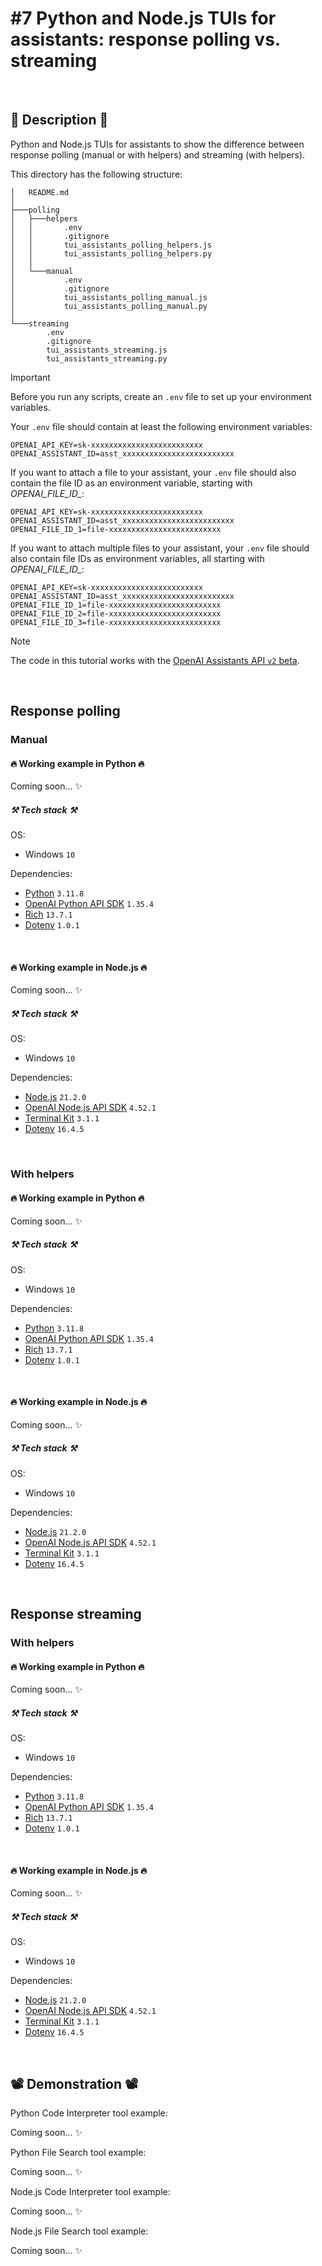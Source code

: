 # #7 Python and Node.js TUIs for assistants: response polling vs. streaming

<br>

## 📖 Description 📖

Python and Node.js TUIs for assistants to show the difference between response polling (manual or with helpers) and streaming (with helpers).

This directory has the following structure:

```
│   README.md
│
├───polling
│   ├───helpers
│   │       .env
│   │       .gitignore
│   │       tui_assistants_polling_helpers.js
│   │       tui_assistants_polling_helpers.py
│   │
│   └───manual
│           .env
│           .gitignore
│           tui_assistants_polling_manual.js
│           tui_assistants_polling_manual.py
│
└───streaming
        .env
        .gitignore
        tui_assistants_streaming.js
        tui_assistants_streaming.py
```

> [!IMPORTANT]
> Before you run any scripts, create an `.env` file to set up your environment variables.
>
> Your `.env` file should contain at least the following environment variables:
>
> ```
> OPENAI_API_KEY=sk-xxxxxxxxxxxxxxxxxxxxxxxxx
> OPENAI_ASSISTANT_ID=asst_xxxxxxxxxxxxxxxxxxxxxxxxx
> ```
>
> If you want to attach a file to your assistant, your `.env` file should also contain the file ID as an environment variable, starting with *OPENAI_FILE_ID_*:
>
> ```
> OPENAI_API_KEY=sk-xxxxxxxxxxxxxxxxxxxxxxxxx
> OPENAI_ASSISTANT_ID=asst_xxxxxxxxxxxxxxxxxxxxxxxxx
> OPENAI_FILE_ID_1=file-xxxxxxxxxxxxxxxxxxxxxxxxx
> ```
>
> If you want to attach multiple files to your assistant, your `.env` file should also contain file IDs as environment variables, all starting with *OPENAI_FILE_ID_*:
>
> ```
> OPENAI_API_KEY=sk-xxxxxxxxxxxxxxxxxxxxxxxxx
> OPENAI_ASSISTANT_ID=asst_xxxxxxxxxxxxxxxxxxxxxxxxx
> OPENAI_FILE_ID_1=file-xxxxxxxxxxxxxxxxxxxxxxxxx
> OPENAI_FILE_ID_2=file-xxxxxxxxxxxxxxxxxxxxxxxxx
> OPENAI_FILE_ID_3=file-xxxxxxxxxxxxxxxxxxxxxxxxx
> ```

> [!NOTE]
> The code in this tutorial works with the [OpenAI Assistants API `v2` beta](https://platform.openai.com/docs/api-reference/assistants).

<br>

## Response polling

### Manual

#### 🔥 Working example in Python 🔥

Coming soon... ✨

##### ⚒️ Tech stack ⚒️

OS:

- Windows `10`

Dependencies:

- [Python](https://www.python.org/) `3.11.8`
- [OpenAI Python API SDK](https://pypi.org/project/openai/) `1.35.4`
- [Rich](https://pypi.org/project/rich/) `13.7.1`
- [Dotenv](https://pypi.org/project/python-dotenv/) `1.0.1`

<br>

#### 🔥 Working example in Node.js 🔥

Coming soon... ✨

##### ⚒️ Tech stack ⚒️

OS:

- Windows `10`

Dependencies:

- [Node.js](https://nodejs.org/en) `21.2.0`
- [OpenAI Node.js API SDK](https://www.npmjs.com/package/openai) `4.52.1`
- [Terminal Kit](https://www.npmjs.com/package/terminal-kit) `3.1.1`
- [Dotenv](https://www.npmjs.com/package/dotenv) `16.4.5`

<br>

### With helpers

#### 🔥 Working example in Python 🔥

Coming soon... ✨

##### ⚒️ Tech stack ⚒️

OS:

- Windows `10`

Dependencies:

- [Python](https://www.python.org/) `3.11.8`
- [OpenAI Python API SDK](https://pypi.org/project/openai/) `1.35.4`
- [Rich](https://pypi.org/project/rich/) `13.7.1`
- [Dotenv](https://pypi.org/project/python-dotenv/) `1.0.1`

<br>

#### 🔥 Working example in Node.js 🔥

Coming soon... ✨

##### ⚒️ Tech stack ⚒️

OS:

- Windows `10`

Dependencies:

- [Node.js](https://nodejs.org/en) `21.2.0`
- [OpenAI Node.js API SDK](https://www.npmjs.com/package/openai) `4.52.1`
- [Terminal Kit](https://www.npmjs.com/package/terminal-kit) `3.1.1`
- [Dotenv](https://www.npmjs.com/package/dotenv) `16.4.5`

<br>

## Response streaming

### With helpers

#### 🔥 Working example in Python 🔥

Coming soon... ✨

##### ⚒️ Tech stack ⚒️

OS:

- Windows `10`

Dependencies:

- [Python](https://www.python.org/) `3.11.8`
- [OpenAI Python API SDK](https://pypi.org/project/openai/) `1.35.4`
- [Rich](https://pypi.org/project/rich/) `13.7.1`
- [Dotenv](https://pypi.org/project/python-dotenv/) `1.0.1`

<br>

#### 🔥 Working example in Node.js 🔥

Coming soon... ✨

##### ⚒️ Tech stack ⚒️

OS:

- Windows `10`

Dependencies:

- [Node.js](https://nodejs.org/en) `21.2.0`
- [OpenAI Node.js API SDK](https://www.npmjs.com/package/openai) `4.52.1`
- [Terminal Kit](https://www.npmjs.com/package/terminal-kit) `3.1.1`
- [Dotenv](https://www.npmjs.com/package/dotenv) `16.4.5`

<br>

## 📽️ Demonstration 📽️

Python Code Interpreter tool example:

Coming soon... ✨

Python File Search tool example:

Coming soon... ✨

Node.js Code Interpreter tool example:

Coming soon... ✨

Node.js File Search tool example:

Coming soon... ✨
